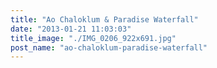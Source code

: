 ```yaml
---
title: "Ao Chaloklum & Paradise Waterfall"
date: "2013-01-21 11:03:03"
title_image: "./IMG_0206_922x691.jpg"
post_name: "ao-chaloklum-paradise-waterfall"
---
```



